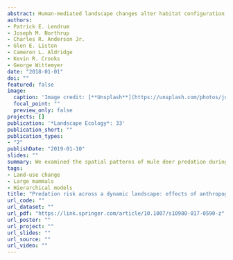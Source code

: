 ```yaml
---
abstract: Human-mediated landscape changes alter habitat configuration, which strongly structures animal distributions and interspecific interactions. The effects of anthropogenic disturbance on predator–prey relationships are fundamental to ecology, yet less well understood. We determined where predation events occurred for fawn and adult female mule deer from 2008 to 2014 in critical winter range with extensive energy development. We investigated the relationship between predation sites, energy infrastructure, and natural landscape features across contiguous areas experiencing different degrees of energy extraction during periods of high and low intensity development.Methods We contrast spatial correlates of 286 mortality locations with random landscape locations and mule deer distribution estimated from 350,000 GPS locations. We estimated predation risk with resource selection functions and latent selection difference functions.Results Relative to the distribution of mule deer, predation risk was lower closer to pipelines and well pads, but higher closer to roads. Predation sites occurred more than expected relative to availability and deer distribution in deeper snow and non-forested habitats. Anthropogenic features had a greater influence on predation sites during the period of low activity than high activity, and natural landscape characteristics had weaker effects relative to anthropogenic features throughout the study. Though canids accounted for the majority of predation events, felids exhibited stronger landscape associations, driving the observed spatial patterns in predation risk to mule deer.Conclusions The emergence of varied interactions between predation and landscape features across contexts and years highlights the complexity of interspecific interactions in highly modified landscapes.
authors:
- Patrick E. Lendrum
- Joseph M. Northrup
- Charles R. Anderson Jr.
- Glen E. Liston
- Cameron L. Aldridge
- Kevin R. Crooks
- George Wittemyer
date: "2018-01-01"
doi: ""
featured: false
image:
  caption: 'Image credit: [**Unsplash**](https://unsplash.com/photos/jdD8gXaTZsc)'
  focal_point: ""
  preview_only: false
projects: []
publication: '*Landscape Ecology*: 33'
publication_short: ""
publication_types:
- "2"
publishDate: "2019-01-10"
slides: ""
summary: We examined the spatial patterns of mule deer predation during periods of high and low natural gas development activity finding complex relationships between predation and both natural and anthropogenic features. 
tags:
- Land-use change
- Large mammals
- Hierarchical models
title: "Predation risk across a dynamic landscape: effects of anthropogenic land use, natural landscape features, and prey distribution"
url_code: ""
url_dataset: ""
url_pdf: "https://link.springer.com/article/10.1007/s10980-017-0590-z"
url_poster: ""
url_project: ""
url_slides: ""
url_source: ""
url_video: ""
---
```



